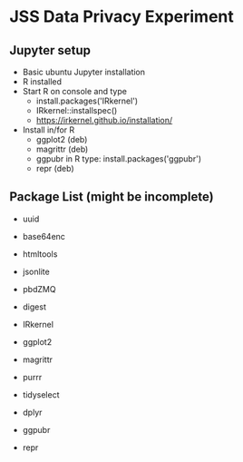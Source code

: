 # JSS Data Privacy Experiment

## Jupyter setup
- Basic ubuntu Jupyter installation
- R installed
- Start R on console and type
  - install.packages('IRkernel')
  - IRkernel::installspec()
  - https://irkernel.github.io/installation/
- Install in/for R
  - ggplot2 (deb)
  - magrittr (deb)
  - ggpubr in R type: install.packages('ggpubr')
  - repr (deb)

## Package List (might be incomplete)
- uuid
- base64enc
- htmltools
- jsonlite
- pbdZMQ 
- digest
- IRkernel

- ggplot2

- magrittr

- purrr
- tidyselect
- dplyr
- ggpubr
- repr

